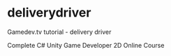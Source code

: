 # deliverydriver
Gamedev.tv tutorial - delivery driver

Complete C# Unity Game Developer 2D Online Course

